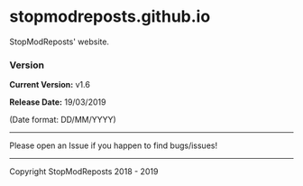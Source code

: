 # stopmodreposts.github.io
StopModReposts' website.



### Version
**Current Version:**   v1.6

**Release Date:**      19/03/2019

(Date format: DD/MM/YYYY)

---

Please open an Issue if you happen to find bugs/issues!

---

Copyright StopModReposts 2018 - 2019

